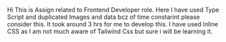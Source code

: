 Hi This is Assign related to Frontend Developer role.
Here I have used Type Script and duplicated Images and data bcz of time constarint please consider this.
It took around 3 hrs for me to develop this.
I have used Inline CSS as I am not much aware of Tailwind Css but sure i will be learning it.
